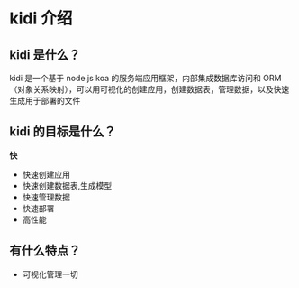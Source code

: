 # kidi 介绍

## kidi 是什么？

kidi 是一个基于 node.js koa 的服务端应用框架，内部集成数据库访问和 ORM（对象关系映射），可以用可视化的创建应用，创建数据表，管理数据，以及快速生成用于部署的文件

## kidi 的目标是什么？

**快**

- 快速创建应用
- 快速创建数据表,生成模型
- 快速管理数据
- 快速部署
- 高性能

## 有什么特点？

- 可视化管理一切
